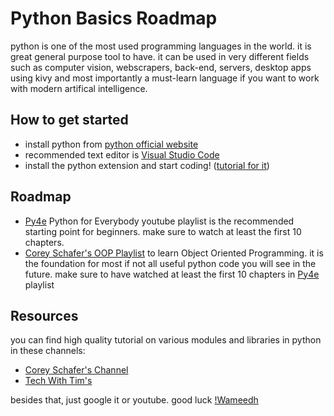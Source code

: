 # Python Basics Roadmap

python is one of the most used programming languages in the world. it is great general purpose tool to have. it can be used in very different fields such as computer vision, webscrapers, back-end, servers, desktop apps using kivy and most importantly a must-learn language if you want to work with modern artifical intelligence. 


## How to get started
- install python from [python official website](https://www.python.org)
- recommended text editor is [Visual Studio Code](https://code.visualstudio.com)
- install the python extension and start coding! ([tutorial for it](https://www.youtube.com/watch?v=vBrrOa_SJog))

## Roadmap
- [Py4e](https://www.youtube.com/playlist?list=PLlRFEj9H3Oj7Bp8-DfGpfAfDBiblRfl5p) Python for Everybody youtube playlist is the recommended starting point for beginners.
make sure to watch at least the first 10 chapters.
- [Corey Schafer's OOP Playlist](https://www.youtube.com/playlist?list=PL-osiE80TeTsqhIuOqKhwlXsIBIdSeYtc) to learn Object Oriented Programming. it is the foundation for most if not all useful python code you will see in the future. make sure to have watched at least the first 10 chapters in [Py4e](https://www.youtube.com/playlist?list=PLlRFEj9H3Oj7Bp8-DfGpfAfDBiblRfl5p) playlist

## Resources
you can find high quality tutorial on various modules and libraries in python in these channels:
- [Corey Schafer's Channel](https://www.youtube.com/c/Coreyms/playlists)
- [Tech With Tim's](https://www.youtube.com/c/TechWithTim/playlists)

besides that, just google it or youtube. good luck
[!Wameedh](https://scontent.fqfd1-1.fna.fbcdn.net/v/t31.18172-8/14859861_1544535445563971_8645775175819971737_o.png?_nc_cat=103&ccb=1-5&_nc_sid=09cbfe&_nc_eui2=AeFvQd9T0SwEO3d8ec0KRTfdU-9m-ElC-DtT72b4SUL4O-_dfbrMuWCU28XGuJEFWb6k_gDqaz259RuAvW9bNZyz&_nc_ohc=1He74yVM6a8AX95DYXn&_nc_ht=scontent.fqfd1-1.fna&oh=00_AT8OspJIX2zqnfuSVTjbvr1J3HJGA99WpabqMVA0jUl08A&oe=61F07C9E)
